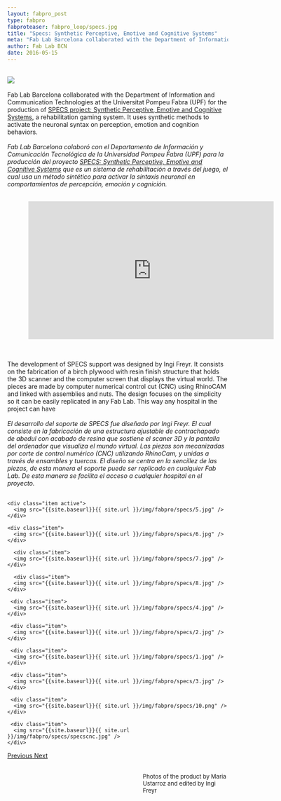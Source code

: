 ```yaml
---
layout: fabpro_post
type: fabpro
fabproteaser: fabpro_loop/specs.jpg
title: "Specs: Synthetic Perceptive, Emotive and Cognitive Systems"
meta: "Fab Lab Barcelona collaborated with the Department of Information and Communication Technologies at the Universitat Pompeu Fabra (UPF) for the production of SPECS support."
author: Fab Lab BCN
date: 2016-05-15
---
```


<br>
<img src="{{site.baseurl}}{{ site.url }}/img/fabpro/specs/6.jpg" />
<br>
<br>
Fab Lab Barcelona collaborated with the Department of Information and Communication Technologies at the Universitat Pompeu Fabra (UPF) for the production of <a href="http://specs.upf.edu/">SPECS project: Synthetic Perceptive, Emotive and Cognitive Systems</a>, a rehabilitation gaming system. It uses synthetic methods to activate the neuronal syntax on perception, emotion and cognition behaviors.<br>

<br>
<i>Fab Lab Barcelona colaboró con el Departamento de Información y Comunicación Tecnológica de la Universidad Pompeu Fabra (UPF) para la producción del proyecto <a href="http://specs.upf.edu/">SPECS: Synthetic Perceptive, Emotive and Cognitive Systems</a> que es un sistema de rehabilitación a través del juego, el cual usa un método sintético para activar la sintaxis neuronal en comportamientos de percepción, emoción y cognición.</i>

<br>
<br>
<ul>
<ul>

<iframe width="560" height="315" src="https://www.youtube.com/embed/HPsOqbAvK2Q" frameborder="0" allowfullscreen></iframe>
</ul>
</ul>
<br>
<br>
The development of SPECS support was designed by Ingi Freyr. It consists on the fabrication of a 
birch plywood with resin finish structure that holds the 3D scanner and the computer screen that displays the virtual world. The pieces are made by computer numerical control cut (CNC) using RhinoCAM and linked with assemblies and nuts. The design focuses on the simplicity so it can be easily replicated in any Fab Lab. This way any hospital in the project can have  <br>
<br>
<i>El desarrollo del soporte de SPECS fue diseñado por Ingi Freyr. El cual consiste en la fabricación de una estructura ajustable de contrachapado de abedul con acabado de resina que sostiene el scaner 3D y la pantalla del ordenador que visualiza el mundo virtual. Las piezas son mecanizadas por corte de control numérico (CNC) utilizando RhinoCam, y unidas a través de ensambles y tuercas. El diseño se centra en la sencillez de las piezas, de esta manera el soporte puede ser replicado en cualquier Fab Lab. De esta manera se facilita el acceso a cualquier hospital en el proyecto.</i>
<br>
<br>

<!----- Image Slider ----------------------------- Image Slider -------------->


<div id="carousel-example-generic" class="carousel slide" data-ride="carousel">

<!--------------- Wrapper for slides --------------->

<div class="carousel-inner" role="listbox">
   
    <div class="item active">
      <img src="{{site.baseurl}}{{ site.url }}/img/fabpro/specs/5.jpg" />
    </div>
    
    <div class="item">
      <img src="{{site.baseurl}}{{ site.url }}/img/fabpro/specs/6.jpg" />
    </div>
    
      <div class="item">
      <img src="{{site.baseurl}}{{ site.url }}/img/fabpro/specs/7.jpg" />
    </div>
    
      <div class="item">
      <img src="{{site.baseurl}}{{ site.url }}/img/fabpro/specs/8.jpg" />
    </div>
    
     <div class="item">
      <img src="{{site.baseurl}}{{ site.url }}/img/fabpro/specs/4.jpg" />
    </div>
    
     <div class="item">
      <img src="{{site.baseurl}}{{ site.url }}/img/fabpro/specs/2.jpg" />
    </div>
    
     <div class="item">
      <img src="{{site.baseurl}}{{ site.url }}/img/fabpro/specs/1.jpg" />
    </div>
    
     <div class="item">
      <img src="{{site.baseurl}}{{ site.url }}/img/fabpro/specs/3.jpg" />
    </div>
    
     <div class="item">
      <img src="{{site.baseurl}}{{ site.url }}/img/fabpro/specs/10.png" />
    </div>
    
     <div class="item">
      <img src="{{site.baseurl}}{{ site.url }}/img/fabpro/specs/specscnc.jpg" />
    </div>
     
</div> <!-- carousel inner -->

<!-------------------- Controls --------------------->

  <a class="left carousel-control" href="#carousel-example-generic" role="button" data-slide="prev">
    <span class="glyphicon glyphicon-chevron-left" aria-hidden="true"></span>
    <span class="sr-only">Previous</span>
  </a>
  <a class="right carousel-control" href="#carousel-example-generic" role="button" data-slide="next">
    <span class="glyphicon glyphicon-chevron-right" aria-hidden="true"></span>
    <span class="sr-only">Next</span>
  </a>
  
</div> <!-- carousel example generic -->

<!----- Image Slider ----------------------------- Image Slider -------------->

<br>
<ul>
<ul>
<ul>
<ul>
<ul>
<ul>
<ul>
<ul>
<ul>
<ul>
<ul>
<ul>
<ul>
<font size="2">
Photos of the product by Maria Ustarroz and edited by Ingi Freyr </font>
</ul>
</ul>
</ul>
</ul>
</ul>
</ul>
</ul>
</ul>
</ul>
</ul>
</ul>
</ul>
</ul>
